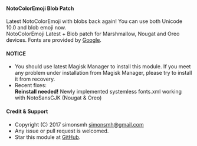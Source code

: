 #### NotoColorEmoji Blob Patch

Latest NotoColorEmoji with blobs back again! You can use both Unicode 10.0 and blob emoji now.  
NotoColorEmoji Latest + Blob patch for Marshmallow, Nougat and Oreo devices.
Fonts are provided by [Google](https://github.com/googlei18n/noto-emoji).

#### NOTICE

* You should use latest Magisk Manager to install this module. If you meet any problem under installation from Magisk Manager, please try to install it from recovery.
* Recent fixes:  
**Reinstall needed!** Newly implemented systemless fonts.xml working with NotoSansCJK (Nougat & Oreo)

#### Credit & Support

* Copyright (C) 2017 simonsmh <simonsmh@gmail.com>
* Any issue or pull request is welcomed.
* Star this module at [GitHub](https://github.com/Magisk-Modules-Repo/magisk-notocoloremoji-replacer).
